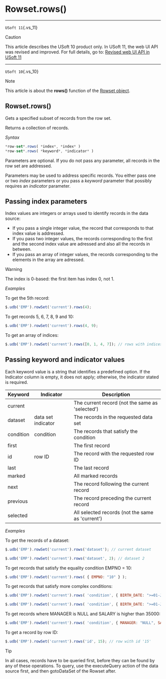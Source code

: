 # Rowset.rows()



----

`USoft 11`{.vs_11}

> [!CAUTION]
> This article describes the USoft 10 product only.
> In USoft 11, the web UI API was revised and improved. For full details, go to:
> [Revised web UI API in USoft 11](/docs/Web%20and%20app%20UIs/UDB%20udb/Revised%20web%20UI%20API%20in%20USoft%2011.md)

----

`USoft 10`{.vs_10}

> [!NOTE]
> This article is about the **rows()** function of the [Rowset object](/docs/Web%20and%20app%20UIs/UDB%20Rowset/UDB%20Rowset%20object.md).

## **Rowset.rows()**

Gets a specified subset of records from the row set.

Returns a collection of records.

*Syntax*

```js
*row-set*.rows( *index*, *index* )
*row-set*.rows( *keyword*, *indicator* )
```

Parameters are optional. If you do not pass any parameter, all records in the row set are addressed.

Parameters may be used to address specific records. You either pass one or two *index* parameters or you pass a *keyword* parameter that possibly requires an *indicator* parameter.

## Passing index parameters

Index values are integers or arrays used to identify records in the data source:

- If you pass a single integer value, the record that corresponds to that index value is addressed.
- If you pass two integer values, the records corresponding to the first and the second index value are adressed and also all the records in between.
- If you pass an array of integer values, the records corresponding to the elements in the array are adressed.

> [!WARNING]
> The index is 0-based: the first item has index 0, not 1.

*Examples*

To get the 5th record:

```js
$.udb('EMP').rowSet('current').rows(4);
```

To get records 5, 6, 7, 8, 9 and 10:

```js
$.udb('EMP').rowSet('current').rows(4, 9);
```

To get an array of indices:

```js
$.udb('EMP').rowSet('current').rows([0, 1, 4, 7]); // rows with indices 0, 1, 4, and 7
```

## Passing keyword and indicator values

Each keyword value is a string that identifies a predefined option. If the Indicator column is empty, it does not apply; otherwise, the indicator stated is required.

|**Keyword**|**Indicator**|**Description**|
|--------|--------|--------|
|current |        |The current record (not the same as 'selected')|
|dataset |data set indicator|The records in the requested data set|
|condition|condition|The records that satisfy the condition|
|first   |        |The first record|
|id      |row ID  |The record with the requested row ID|
|last    |        |The last record|
|marked  |        |All marked records|
|next    |        |The record following the current record|
|previous|        |The record preceding the current record|
|selected|        |All selected records (not the same as 'current')|



*Examples*

To get the records of a dataset:

```js
$.udb('EMP').rowSet('current').rows('dataset'); // current dataset
```

```js
$.udb('EMP').rowSet('current').rows('dataset', 2); // dataset 2
```

To get records that satisfy the equality condition EMPNO = 10:

```js
$.udb('EMP').rowSet('current').rows( { EMPNO: "10" } );
```

To get records that satisfy more complex conditions:

```js
$.udb('EMP').rowSet('current').rows( 'condition', { BIRTH_DATE: ">=01-JAN-1980" } );
```

```js
$.udb('EMP').rowSet('current').rows( 'condition', { BIRTH_DATE: ">=01-JAN-1980&<=01-JAN-2000" } );
```

To get records where MANAGER is NULL and SALARY is higher than 35000:

```js
$.udb('EMP').rowSet('current').rows( 'condition', { MANAGER: "NULL", SALARY: ">35000" } );
```

To get a record by row ID:

```js
$.udb('EMP').rowSet('current').rows('id', 15); // row with id '15'
```

> [!TIP]
> In all cases, records have to be queried first, before they can be found by any of these operations. To query, use the executeQuery action of the data source first, and then gotoDataSet of the Rowset after.